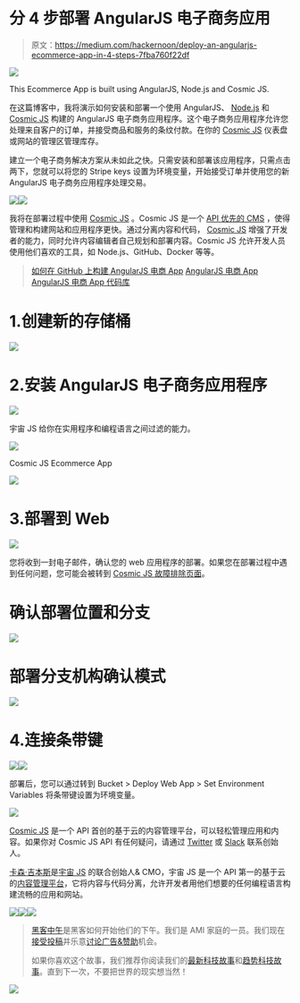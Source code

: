 # 分 4 步部署 AngularJS 电子商务应用

> 原文：<https://medium.com/hackernoon/deploy-an-angularjs-ecommerce-app-in-4-steps-7fba760f22df>

![](img/f09d8f1568a46cb9e4894e6fa74bf37d.png)

This Ecommerce App is built using AngularJS, Node.js and Cosmic JS.

在这篇博客中，我将演示如何安装和部署一个使用 AngularJS、 [Node.js](https://cosmicjs.com/carson-gibbons/edit-object/Node.js) 和 [Cosmic JS](https://cosmicjs.com) 构建的 AngularJS 电子商务应用程序。这个电子商务应用程序允许您处理来自客户的订单，并接受商品和服务的条纹付款。在你的 [Cosmic JS](https://cosmicjs.com) 仪表盘或网站的管理区管理库存。

建立一个电子商务解决方案从未如此之快。只需安装和部署该应用程序，只需点击两下，您就可以将您的 Stripe keys 设置为环境变量，开始接受订单并使用您的新 AngularJS 电子商务应用程序处理交易。

![](img/4c903405470dab2dc93fda63c019fc49.png)![](img/bb2047a4f88dc64b33f93920b5b20a23.png)

我将在部署过程中使用 [Cosmic JS](https://cosmicjs.com/) 。Cosmic JS 是一个 [API 优先的 CMS](https://cosmicjs.com/) ，使得管理和构建网站和应用程序更快。通过分离内容和代码， [Cosmic JS](https://cosmicjs.com/) 增强了开发者的能力，同时允许内容编辑者自己规划和部署内容。Cosmic JS 允许开发人员使用他们喜欢的工具，如 Node.js、GitHub、Docker 等等。

> [如何在 GitHub 上构建 AngularJS 电商 App](https://cosmicjs.com/blog/how-to-build-an-angular-js-ecommerce-app)
> [AngularJS 电商 App](https://cosmicjs.com/apps/ecommerce-app)
> [AngularJS 电商 App 代码库](https://github.com/cosmicjs/ecommerce-app)

# 1.创建新的存储桶

![](img/cf6b28e2308dcfdfac3858979924642d.png)

# 2.安装 AngularJS 电子商务应用程序

![](img/6f159b9e1cbe46096606195fa7e49d63.png)

宇宙 JS 给你在实用程序和编程语言之间过滤的能力。

![](img/4367be752cde797e512a52ef5c39a31e.png)

Cosmic JS Ecommerce App

![](img/7e220538a25a8881f04e3f1cb2cb6b4f.png)

# 3.部署到 Web

![](img/47b0e48944e3586f8c93d18e5e1e9ba9.png)

您将收到一封电子邮件，确认您的 web 应用程序的部署。如果您在部署过程中遇到任何问题，您可能会被转到 [Cosmic JS 故障排除页面](https://cosmicjs.com/troubleshooting)。

# 确认部署位置和分支

![](img/accb31e5cde0a177b3786897893cf879.png)

# 部署分支机构确认模式

![](img/0596d36eaa2f360a5fa15814eb2f3b6a.png)

# 4.连接条带键

![](img/e55c9f7d9f1ce9b74037591b014f3b35.png)![](img/4af1933ed880118c4a3a418bf504602d.png)

部署后，您可以通过转到 Bucket > Deploy Web App > Set Environment Variables 将条带键设置为环境变量。

![](img/160ec810af33de3e2d4455f0651da3b4.png)

[Cosmic JS](https://cosmicjs.com/) 是一个 API 首创的基于云的内容管理平台，可以轻松管理应用和内容。如果你对 Cosmic JS API 有任何疑问，请通过 [Twitter](https://twitter.com/cosmic_js) 或 [Slack](https://cosmicjs.com/community) 联系创始人。

[卡森·吉本斯](https://twitter.com/carsoncgibbons)是[宇宙 JS](https://cosmicjs.com/) 的联合创始人& CMO，宇宙 JS 是一个 API 第一的基于云的[内容管理平台](https://cosmicjs.com/)，它将内容与代码分离，允许开发者用他们想要的任何编程语言构建流畅的应用和网站。

[![](img/50ef4044ecd4e250b5d50f368b775d38.png)](http://bit.ly/HackernoonFB)[![](img/979d9a46439d5aebbdcdca574e21dc81.png)](https://goo.gl/k7XYbx)[![](img/2930ba6bd2c12218fdbbf7e02c8746ff.png)](https://goo.gl/4ofytp)

> [黑客中午](http://bit.ly/Hackernoon)是黑客如何开始他们的下午。我们是 AMI 家庭的一员。我们现在[接受投稿](http://bit.ly/hackernoonsubmission)并乐意[讨论广告&赞助](mailto:partners@amipublications.com)机会。
> 
> 如果你喜欢这个故事，我们推荐你阅读我们的[最新科技故事](http://bit.ly/hackernoonlatestt)和[趋势科技故事](https://hackernoon.com/trending)。直到下一次，不要把世界的现实想当然！

![](img/be0ca55ba73a573dce11effb2ee80d56.png)